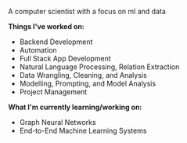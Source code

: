 A computer scientist with a focus on ml and data
 
**Things I've worked on:**
- Backend Development
- Automation
- Full Stack App Development
- Natural Language Processing, Relation Extraction
- Data Wrangling, Cleaning, and Analysis
- Modelling, Prompting, and Model Analysis
- Project Management

**What I'm currently learning/working on:**
- Graph Neural Networks
- End-to-End Machine Learning Systems
